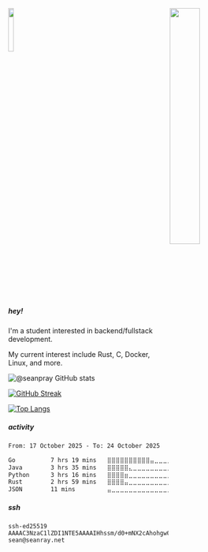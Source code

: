 <img src="./rust-meme.png" width="35%" align="right" left="20px">
<img src="./gentoo.png" width="15%" left="20px">

##### hey!


I'm a student interested in backend/fullstack development. 

My current interest include Rust, C, Docker, Linux, and more.


![@seanpray GitHub stats](https://github-readme-stats.vercel.app/api?username=seanpray&show_icons=true&theme=calm)

[![GitHub Streak](https://streak-stats.demolab.com/?user=seanpray&theme=dark)](https://git.io/streak-stats)

[![Top Langs](https://github-readme-stats.vercel.app/api/top-langs/?username=seanpray&langs_count=8&theme=calm&layout=compact)](https://github.com/anuraghazra/github-readme-stats)

##### activity

<!--START_SECTION:waka-->

```txt
From: 17 October 2025 - To: 24 October 2025

Go          7 hrs 19 mins   ⣿⣿⣿⣿⣿⣿⣿⣿⣿⣿⣤⣀⣀⣀⣀⣀⣀⣀⣀⣀⣀⣀⣀⣀⣀   41.63 %
Java        3 hrs 35 mins   ⣿⣿⣿⣿⣿⣄⣀⣀⣀⣀⣀⣀⣀⣀⣀⣀⣀⣀⣀⣀⣀⣀⣀⣀⣀   20.40 %
Python      3 hrs 16 mins   ⣿⣿⣿⣿⣶⣀⣀⣀⣀⣀⣀⣀⣀⣀⣀⣀⣀⣀⣀⣀⣀⣀⣀⣀⣀   18.66 %
Rust        2 hrs 59 mins   ⣿⣿⣿⣿⣤⣀⣀⣀⣀⣀⣀⣀⣀⣀⣀⣀⣀⣀⣀⣀⣀⣀⣀⣀⣀   17.03 %
JSON        11 mins         ⣤⣀⣀⣀⣀⣀⣀⣀⣀⣀⣀⣀⣀⣀⣀⣀⣀⣀⣀⣀⣀⣀⣀⣀⣀   01.09 %
```

<!--END_SECTION:waka-->

##### ssh 

```text
ssh-ed25519 AAAAC3NzaC1lZDI1NTE5AAAAIHhssm/d0+mNX2cAhohgwOCRBjYCIQzylzRD2Hwr8lrr sean@seanray.net
```
